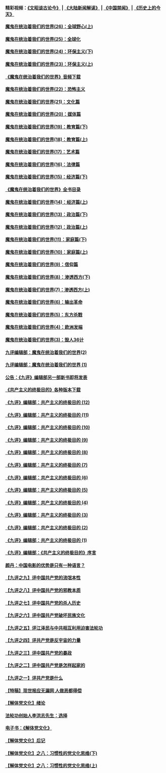 #### 精彩视频：[《文昭谈古论今》](https://github.com/gfw-breaker/wenzhao/blob/master/README.md?t=12212131) | [《大陆新闻解读》](https://github.com/gfw-breaker/ntdtv-comedy/blob/master/README.md?t=12212131) | [《中国禁闻》](https://github.com/gfw-breaker/ntdtv-news/blob/master/README.md?t=12212131) | [《历史上的今天》](https://github.com/gfw-breaker/today-in-history/blob/master/README.md?t=12212131) 

#### [魔鬼在统治着我们的世界(26)：全球野心(上)](../pages/nsc422/n10900318.md?t=12212131) 

#### [魔鬼在统治着我们的世界(25)：全球化](../pages/nsc422/n10788205.md?t=12212131) 

#### [魔鬼在统治着我们的世界(24)：环保主义(下)](../pages/nsc422/n10695307.md?t=12212131) 

#### [魔鬼在统治着我们的世界(23)：环保主义(上)](../pages/nsc422/n10688613.md?t=12212131) 

#### [《魔鬼在统治着我们的世界》音频下载](../pages/nsc422/n10635553.md?t=12212131) 

#### [魔鬼在统治着我们的世界(22)：恐怖主义](../pages/nsc422/n10614727.md?t=12212131) 

#### [魔鬼在统治着我们的世界(21)：文化篇](../pages/nsc422/n10597706.md?t=12212131) 

#### [魔鬼在统治着我们的世界(20)：媒体篇](../pages/nsc422/n10586579.md?t=12212131) 

#### [魔鬼在统治着我们的世界(19)：教育篇(下)](../pages/nsc422/n10564808.md?t=12212131) 

#### [魔鬼在统治着我们的世界(18)：教育篇(上)](../pages/nsc422/n10526970.md?t=12212131) 

#### [魔鬼在统治着我们的世界(17)：艺术篇](../pages/nsc422/n10499093.md?t=12212131) 

#### [魔鬼在统治着我们的世界(16)：法律篇](../pages/nsc422/n10485969.md?t=12212131) 

#### [魔鬼在统治着我们的世界(15)：经济篇(下)](../pages/nsc422/n10469975.md?t=12212131) 

#### [《魔鬼在统治着我们的世界》全书目录](../pages/nsc422/n10464261.md?t=12212131) 

#### [魔鬼在统治着我们的世界(14)：经济篇(上)](../pages/nsc422/n10457370.md?t=12212131) 

#### [魔鬼在统治着我们的世界(13)：政治篇(下)](../pages/nsc422/n10448270.md?t=12212131) 

#### [魔鬼在统治着我们的世界(12)：政治篇(上)](../pages/nsc422/n10444576.md?t=12212131) 

#### [魔鬼在统治着我们的世界(11)：家庭篇(下)](../pages/nsc422/n10440961.md?t=12212131) 

#### [魔鬼在统治着我们的世界(10)：家庭篇(上)](../pages/nsc422/n10435448.md?t=12212131) 

#### [魔鬼在统治着我们的世界(9)：信仰篇](../pages/nsc422/n10432159.md?t=12212131) 

#### [魔鬼在统治着我们的世界(8)：渗透西方(下)](../pages/nsc422/n10429603.md?t=12212131) 

#### [魔鬼在统治着我们的世界(7)：渗透西方(上)](../pages/nsc422/n10426013.md?t=12212131) 

#### [魔鬼在统治着我们的世界(6)：输出革命](../pages/nsc422/n10421536.md?t=12212131) 

#### [魔鬼在统治着我们的世界(5)：东方杀戮](../pages/nsc422/n10417707.md?t=12212131) 

#### [魔鬼在统治着我们的世界(4)：欧洲发端](../pages/nsc422/n10414890.md?t=12212131) 

#### [魔鬼在统治着我们的世界(3)：毁人36计](../pages/nsc422/n10411583.md?t=12212131) 

#### [九评编辑部：魔鬼在统治着我们的世界(2)](../pages/nsc422/n10410036.md?t=12212131) 

#### [九评编辑部：魔鬼在统治着我们的世界 (1)](../pages/nsc422/n10406825.md?t=12212131) 

#### [公告：《九评》编辑部另一部新书即将发表](../pages/nsc422/n10405104.md?t=12212131) 

#### [《共产主义的终极目的》各种版本下载](../pages/nsc422/n10022138.md?t=12212131) 

#### [《九评》编辑部：共产主义的终极目的 (12)](../pages/nsc422/n9933272.md?t=12212131) 

#### [《九评》编辑部：共产主义的终极目的 (11)](../pages/nsc422/n9924973.md?t=12212131) 

#### [《九评》编辑部：共产主义的终极目的 (10)](../pages/nsc422/n9920883.md?t=12212131) 

#### [《九评》编辑部：共产主义的终极目的 (9)](../pages/nsc422/n9916363.md?t=12212131) 

#### [《九评》编辑部：共产主义的终极目的 (8)](../pages/nsc422/n9912488.md?t=12212131) 

#### [《九评》编辑部：共产主义的终极目的 (7)](../pages/nsc422/n9901176.md?t=12212131) 

#### [《九评》编辑部：共产主义的终极目的 (6)](../pages/nsc422/n9899359.md?t=12212131) 

#### [《九评》编辑部：共产主义的终极目的 (5)](../pages/nsc422/n9893174.md?t=12212131) 

#### [《九评》编辑部：共产主义的终极目的 (4)](../pages/nsc422/n9891246.md?t=12212131) 

#### [《九评》编辑部：共产主义的终极目的 (3)](../pages/nsc422/n9879879.md?t=12212131) 

#### [《九评》编辑部：共产主义的终极目的 (2)](../pages/nsc422/n9876205.md?t=12212131) 

#### [《九评》编辑部：共产主义的终极目的 (1)](../pages/nsc422/n9865857.md?t=12212131) 

#### [《九评》编辑部：《共产主义的终极目的》序言](../pages/nsc422/n9862666.md?t=12212131) 

#### [颜丹：中国电影的优势是只有一种语言？](../pages/nsc422/n9583062.md?t=12212131) 

#### [【九评之九】评中国共产党的流氓本性](../pages/nsc422/n737542.md?t=12212131) 

#### [【九评之八】评中国共产党的邪教本质](../pages/nsc422/n735942.md?t=12212131) 

#### [【九评之七】评中国共产党的杀人历史](../pages/nsc422/n733806.md?t=12212131) 

#### [【九评之六】评中国共产党破坏民族文化](../pages/nsc422/n731667.md?t=12212131) 

#### [【九评之五】评江泽民与中共相互利用迫害法轮功](../pages/nsc422/n730058.md?t=12212131) 

#### [【九评之四】评共产党是反宇宙的力量](../pages/nsc422/n727814.md?t=12212131) 

#### [【九评之三】评中国共产党的暴政](../pages/nsc422/n725597.md?t=12212131) 

#### [【九评之二】评中国共产党是怎样起家的](../pages/nsc422/n723946.md?t=12212131) 

#### [【九评之一】评共产党是什么](../pages/nsc422/n722529.md?t=12212131) 

#### [【特稿】现世报应无漏网 人做恶都得偿](../pages/nsc422/n4215167.md?t=12212131) 

#### [【解体党文化】绪论](../pages/nsc422/n1449356.md?t=12212131) 

#### [法轮功创始人李洪志先生：选择](../pages/nsc422/n3580738.md?t=12212131) 

#### [电子书：《解体党文化》](../pages/nsc422/n1573484.md?t=12212131) 

#### [【解体党文化】后记](../pages/nsc422/n1531999.md?t=12212131) 

#### [【解体党文化】之八：习惯性的党文化思维(下)](../pages/nsc422/n1526477.md?t=12212131) 

#### [【解体党文化】之八：习惯性的党文化思维(上)](../pages/nsc422/n1520631.md?t=12212131) 

